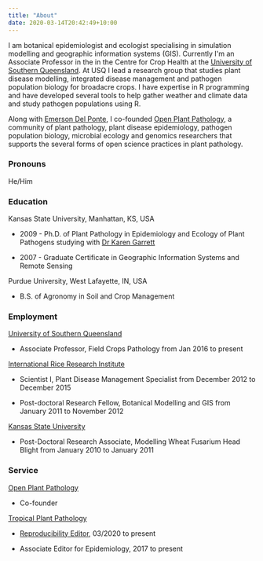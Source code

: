 ```yaml
---
title: "About"
date: 2020-03-14T20:42:49+10:00
---
```


I am botanical epidemiologist and ecologist specialising in simulation modelling and geographic information systems (GIS). Currently I'm an Associate Professor in the in the Centre for Crop Health at the [University of Southern Queensland](https://www.usq.edu.au). At USQ I lead a research group that studies plant disease modelling, integrated disease management and pathogen population biology for broadacre crops. I have expertise in R programming and have developed several tools to help gather weather and climate data and study pathogen populations using R.

Along with [Emerson Del Ponte](https://delponte.netlify.com/), I co-founded [Open Plant Pathology](https://openplantpathology.org/), a community of plant pathology, plant disease epidemiology, pathogen population biology, microbial ecology and genomics researchers that supports the several forms of open science practices in plant pathology.

### Pronouns

He/Him

### Education

Kansas State University, Manhattan, KS, USA  

  * 2009 - Ph.D. of Plant Pathology in Epidemiology and Ecology of Plant Pathogens studying with [Dr Karen Garrett](https://www.garrettlab.com/garrett/)
  
  * 2007 - Graduate Certificate in Geographic Information Systems and Remote Sensing

Purdue University, West Lafayette, IN, USA  

  * B.S. of Agronomy in Soil and Crop Management

### Employment

[University of Southern Queensland](https://usq.edu.au/)  

  * Associate Professor, Field Crops Pathology from Jan 2016 to present

[International Rice Research Institute](https://irri.org/)  

  * Scientist I, Plant Disease Management Specialist from December 2012 to December 2015  
  
  * Post-doctoral Research Fellow, Botanical Modelling and GIS from January 2011 to November 2012  
  
[Kansas State University](https://www.plantpath.k-state.edu/)  

  * Post-Doctoral Research Associate, Modelling Wheat Fusarium Head Blight from January 2010 to January 2011  

### Service

[Open Plant Pathology](https://openplantpathology.org/)

  * Co-founder

[Tropical Plant Pathology](https://www.springer.com/life+sciences/plant+sciences/journal/40858)  

  * [Reproducibility Editor](http://sbfitopatologia.org.br/tpp/post/reproducibility-editor/), 03/2020 to present  

  * Associate Editor for Epidemiology, 2017 to present  
